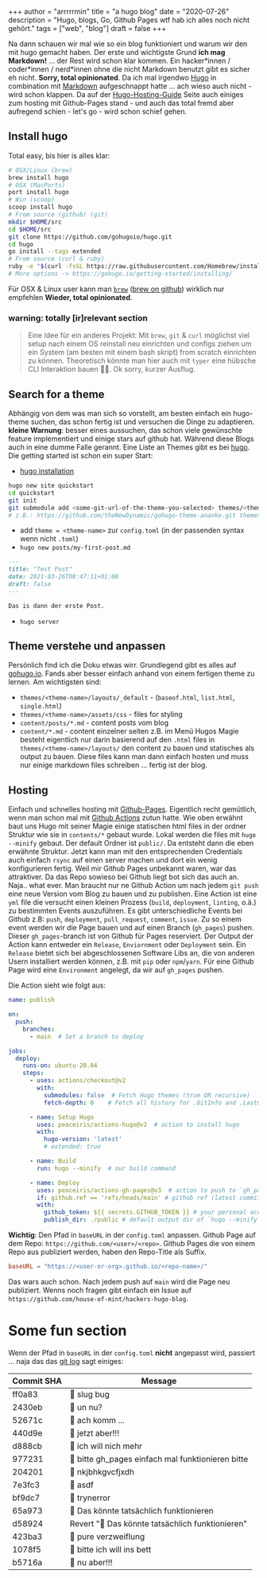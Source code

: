+++
author = "arrrrrmin"
title = "a hugo blog"
date = "2020-07-26"
description = "Hugo, blogs, Go, Github Pages wtf hab ich alles noch nicht gehört."
tags = ["web", "blog"]
draft = false
+++

Na dann schauen wir mal wie so ein blog funktioniert und warum wir den mit hugo gemacht haben. Der erste und wichtigste Grund **ich mag Markdown!** ... der Rest wird schon klar kommen. Ein hacker\*innen / coder\*innen / nerd\*innen ohne die nicht Markdown benutzt gibt es sicher eh nicht. **Sorry, total opinionated**.  Da ich mal irgendwo [Hugo](https://gohugo.io/) in combination mit [Markdown](https://guides.github.com/features/mastering-markdown/) aufgeschnappt hatte ... ach wieso auch nicht - wird schon klappen. Da auf der [Hugo-Hosting-Guide](https://gohugo.io/hosting-and-deployment/hosting-on-github/) Seite auch einiges zum hosting mit Github-Pages stand - und auch das total fremd aber aufregend schien - let's go - wird schon schief gehen. 

## Install hugo

Total easy, bis hier is alles klar:

```bash
# OSX/Linux (brew)
brew install hugo
# OSX (MacPorts)
port install hugo
# Win (scoop)
scoop install hugo
# From source (github) (git)
mkdir $HOME/src
cd $HOME/src
git clone https://github.com/gohugoio/hugo.git
cd hugo
go install --tags extended
# From source (curl & ruby)
ruby -e "$(curl -fsSL https://raw.githubusercontent.com/Homebrew/install/master/install)"
# More options -> https://gohugo.io/getting-started/installing/
```

Für OSX & Linux user kann man [`brew`](https://brew.sh/) ([brew on github](https://github.com/Homebrew/brew)) wirklich nur empfehlen **Wieder, total opinionated**.

### warning: totally [ir]relevant section
> Eine Idee für ein anderes Projekt: Mit `brew`, `git` & `curl` möglichst viel setup nach einem OS reinstall neu einrichten und configs ziehen um ein System (am besten mit einem bash skript) from scratch einrichten zu können. Theoretisch könnte man hier auch mit `typer` eine hübsche CLI Interaktion bauen :man_shrugging:. Ok sorry, kurzer Ausflug. 

## Search for a theme

Abhängig von dem was man sich so vorstellt, am besten einfach ein hugo-theme suchen, das schon fertig ist und versuchen die Dinge zu adaptieren. **kleine Warnung**: besser eines aussuchen, das schon viele gewünschte feature implementiert und einige stars auf github hat. Während diese Blogs auch in eine dumme Falle gerannt. Eine Liste an Themes gibt es bei [hugo](https://themes.gohugo.io/). Die getting started ist schon ein super Start:

* [hugo installation](#install-hugo)
```bash
hugo new site quickstart
cd quickstart
git init
git submodule add <some-git-url-of-the-theme-you-selected> themes/<theme-name> 
# z.B.: https://github.com/theNewDynamic/gohugo-theme-ananke.git themes/ananke themes/ananke
```
* add `theme = <theme-name>` zur `config.toml` (in der passenden syntax wenn nicht `.toml`)
* `hugo new posts/my-first-post.md`
```md
---
title: "Test Post"
date: 2021-03-26T08:47:11+01:00
draft: false
---

Das is dann der erste Post.
```
* `hugo server`

## Theme verstehe und anpassen

Persönlich find ich die Doku etwas wirr. Grundlegend gibt es alles auf [gohugo.io](https://gohugo.io/). Fands aber besser einfach anhand von einem fertigen theme zu lernen. Am wichtigsten sind:
* `themes/<theme-name>/layouts/_default` - (`baseof.html`, `list.html`, `single.html`)
* `themes/<theme-name>/assets/css` - files for styling
* `content/posts/*.md` - content posts vom blog
* `content/*.md` - content einzelner seiten z.B. im Menü
Hugos Magie besteht eigentlich nur darin basierend auf den `.html` files in `themes/<theme-name>/layouts/` den content zu bauen und statisches als output zu bauen. Diese files kann man dann einfach hosten und muss nur einige markdown files schreiben ... fertig ist der blog.

## Hosting

Einfach und schnelles hosting mit [Github-Pages](https://pages.github.com/). Eigentlich recht gemütlich, wenn man schon mal mit [Github Actions](https://github.com/features/actions) zutun hatte. Wie oben erwähnt baut uns Hugo mit seiner Magie einige statischen html files in der ordner Struktur wie sie in `contents/*` gebaut wurde. Lokal werden die files mit `hugo --minify` gebaut. Der default Ordner ist `public/`. Da entsteht dann die eben erwähnte Struktur. Jetzt kann man mit den entsprechenden Credentials auch einfach `rsync` auf einen server machen und dort ein wenig konfigurieren fertig. Weil mir Github Pages unbekannt waren, war das attraktiver. Da das Repo sowieso bei Github liegt bot sich das auch an. Naja.. what ever.
Man braucht nur ne Github Action um nach jedem `git push` eine neue Version vom Blog zu bauen und zu publishen. Eine Action ist eine `yml` file die versucht einen kleinen Prozess (`build`, `deployment`, `linting`, o.ä.) zu bestimmten Events auszuführen. Es gibt unterschiedliche Events bei Github z.B: `push`, `deployment`, `pull_request`, `comment`, `issue`. Zu so einem event werden wir die Page bauen und auf einen Branch (`gh_pages`) pushen. Dieser `gh_pages`-branch ist von Github für Pages reserviert. Der Output der Action kann entweder ein `Release`, `Enviornment` oder `Deployment` sein. Ein `Release` bietet sich bei abgeschlossenen Software Libs an, die von anderen Usern installiert werden können, z.B. mit `pip` oder `npm`/`yarn`. Für eine Github Page wird eine `Environment` angelegt, da wir auf `gh_pages` pushen. 

Die Action sieht wie folgt aus:
```yaml
name: publish

on:
  push:
    branches:
      - main  # Set a branch to deploy

jobs:
  deploy:
    runs-on: ubuntu-20.04
    steps:
      - uses: actions/checkout@v2
        with:
          submodules: false  # Fetch Hugo themes (true OR recursive)
          fetch-depth: 0    # Fetch all history for .GitInfo and .Lastmod

      - name: Setup Hugo
        uses: peaceiris/actions-hugo@v2  # action to install hugo
        with:
          hugo-version: 'latest'
          # extended: true

      - name: Build
        run: hugo --minify  # our build command

      - name: Deploy
        uses: peaceiris/actions-gh-pages@v3  # action to push to `gh_pages`
        if: github.ref == 'refs/heads/main' # github ref (latest commit sha)
        with:
          github_token: ${{ secrets.GITHUB_TOKEN }} # your personal access tokens
          publish_dir: ./public # default output dir of `hugo --minify`
```

**Wichtig**: Den Pfad in `baseURL` in der `config.toml` anpassen. Github Page auf dem Repo: `https://github.com/<user>/<repo>`. Github Pages die von einem Repo aus publiziert werden, haben den Repo-Title als Suffix.
```toml
baseURL = "https://<user-or-org>.github.io/<repo-name>/"
``` 

Das wars auch schon. Nach jedem push auf `main` wird die Page neu publiziert. Wenns noch fragen gibt einfach ein Issue auf `https://github.com/house-of-mint/hackers-hugo-blog`.

# Some fun section

Wenn der Pfad in `baseURL` in der `config.toml` **nicht** angepasst wird, passiert ... naja das das [git log](https://github.com/house-of-mint/hackers-hugo-blog/commits/main) sagt einiges:

|Commit SHA| Message |
|-----|----------------------------------|
| ff0a83 | :bug: slug bug |
| 2430eb | :bug: un nu? |
| 52671c | :bug: ach komm ... |
| 440d9e | :bug: jetzt aber!!! |
| d888cb | :bug: ich will nich mehr |
| 977231 | :bug: bitte gh_pages einfach mal funktionieren bitte |
| 204201 | :bug: nkjbhkgvcfjxdh |
| 7e3fc3 | :art: asdf |
| bf9dc7 | :bug: trynerror |
| 65a973 | :bug: Das könnte tatsächlich funktionieren |
| d58924 | Revert ":bug: Das könnte tatsächlich funktionieren" |
| 423ba3 | :bug: pure verzweiflung |
| 1078f5 | :bug: bitte ich will ins bett |
| b5716a | :tada: nu aber!!! |



